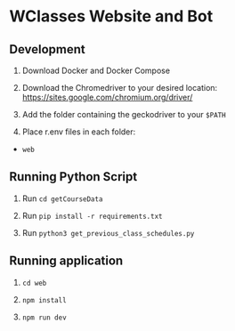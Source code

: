 # WClasses Website and Bot

## Development

1. Download Docker and Docker Compose

2. Download the Chromedriver to your desired location: https://sites.google.com/chromium.org/driver/

3. Add the folder containing the geckodriver to your `$PATH`

4. Place r.env files in each folder:
- `web`

## Running Python Script

1. Run `cd getCourseData`

2. Run `pip install -r requirements.txt`

3. Run `python3 get_previous_class_schedules.py`

## Running application

1. `cd web`

2. `npm install`

3. `npm run dev`



